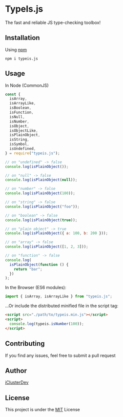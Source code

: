 # TypeIs.js

The fast and reliable JS type-checking toolbox!

## Installation

Using [npm](https://www.npmjs.com/package/typeis.js)

```console
npm i typeis.js
```

## Usage

In Node (CommonJS)

```js
const {
  isArray,
  isArrayLike,
  isBoolean,
  isFunction,
  isNull,
  isNumber,
  isObject,
  isObjectLike,
  isPlainObject,
  isString,
  isSymbol,
  isUndefined,
} = require("typeis.js");

// on "undefined" -> false
console.log(isPlainObject());

// on "null" -> false
console.log(isPlainObject(null));

// on "number" -> false
console.log(isPlainObject(100));

// on "string" -> false
console.log(isPlainObject("foo"));

// on "boolean" -> false
console.log(isPlainObject(true));

// on "plain object" -> true
console.log(isPlainObject({ a: 100, b: 200 }));

// on "array" -> false
console.log(isPlainObject([1, 2, 3]));

// on "function" -> false
console.log(
  isPlainObject(function () {
    return "bar";
  })
);
```

In the Browser (ES6 modules):

```js
import { isArray, isArrayLike } from "typeis.js";
```

...Or include the distributed minified file in the script tag:

```html
<script src="./path/to/typeis.min.js"></script>
<script>
  console.log(typeis.isNumber(100));
</script>
```

## Contributing

If you find any issues, feel free to submit a pull request

## Author

[iClusterDev](https://github.com/iClusterDev)

## License

This project is under the [MIT](LICENSE) License
